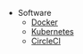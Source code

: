 - Software
    - [Docker](docs/Docker.md)
    - [Kubernetes](docs/Kubernetes.md)
    - [CircleCI](docs/CircleCI.md)
